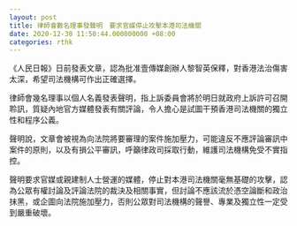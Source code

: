 ```yaml
---
layout: post
title: 律師會數名理事發聲明　要求官媒停止攻擊本港司法機關
date: 2020-12-30 11:50:44.000000000 +08:00
categories: rthk
---
```


《人民日報》日前發表文章，認為批准壹傳媒創辦人黎智英保釋，對香港法治傷害太深，希望司法機構可作出正確選擇。

律師會幾名理事以個人名義發表聲明，指上訴委員會將於明日就政府上訴許可召開聆訊，質疑內地官方媒體發表有關評論，令人擔心是試圖干預香港司法機關的獨立性和程序公義。

聲明說，文章會被視為向法院將要審理的案件施加壓力，可能違反不應評論審訊中案件的原則，以及有損公平審訊，呼籲律政司採取行動，維護司法機構免受不實指控。

聲明要求官媒或親建制人士營運的媒體，停止對本港司法機關毫無基礎的攻擊，認為公眾有權討論及評論法院的裁決及相關事實，但討論不應該流於憑空論斷和政治抹黑，或企圖向法院施加壓力，否則公眾對司法機構的聲譽、專業及獨立性一定受到嚴重破壞。
